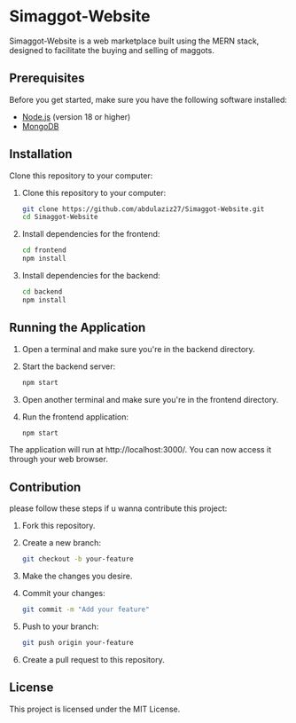 # Simaggot-Website

Simaggot-Website is a web marketplace built using the MERN stack, designed to facilitate the buying and selling of maggots.

## Prerequisites

Before you get started, make sure you have the following software installed:

- [Node.js](https://nodejs.org/) (version 18 or higher)
- [MongoDB](https://www.mongodb.com/)

## Installation
Clone this repository to your computer:

1. Clone this repository to your computer:
   ```bash
   git clone https://github.com/abdulaziz27/Simaggot-Website.git
   cd Simaggot-Website
   ```

2. Install dependencies for the frontend:
   ```bash
   cd frontend
   npm install
   ```

3. Install dependencies for the backend:
   ```bash
   cd backend
   npm install
   ```

## Running the Application

1. Open a terminal and make sure you're in the backend directory.
2. Start the backend server:
   ```bash
   npm start
   ```
   
3. Open another terminal and make sure you're in the frontend directory.
4. Run the frontend application:
   ```bash
   npm start
   ```

The application will run at http://localhost:3000/. You can now access it through your web browser.
   
## Contribution
please follow these steps if u wanna contribute this project:

1. Fork this repository.
2. Create a new branch:

   ```bash
   git checkout -b your-feature
   ```

3. Make the changes you desire.
4. Commit your changes:
   ```bash
   git commit -m "Add your feature"
   ```

5. Push to your branch:
   ```bash
   git push origin your-feature
   ```

6. Create a pull request to this repository.

## License
This project is licensed under the MIT License. 
